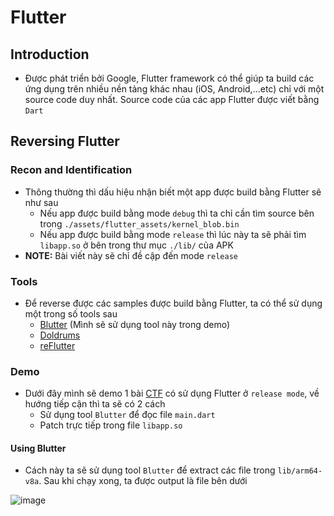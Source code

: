# Flutter
## Introduction
- Được phát triển bởi Google, Flutter framework có thể giúp ta build các ứng dụng trên nhiều nền tảng khác nhau (iOS, Android,...etc) chỉ với một source code duy nhất. Source code của các app Flutter được viết bằng `Dart`
## Reversing Flutter
### Recon and Identification
- Thông thường thì dấu hiệu nhận biết một app được build bằng Flutter sẽ như sau
  + Nếu app được build bằng mode `debug` thì ta chỉ cần tìm source bên trong `./assets/flutter_assets/kernel_blob.bin`
  + Nếu app được build bằng mode `release` thì lúc này ta sẽ phải tìm `libapp.so` ở bên trong thư mục `./lib/` của APK
- **NOTE:** Bài viết này sẽ chỉ đề cập đến mode `release`
### Tools
- Để reverse được các samples được build bằng Flutter, ta có thể sử dụng một trong số tools sau
  + [Blutter](https://github.com/worawit/blutter) (Mình sẽ sử dụng tool này trong demo)
  + [Doldrums](https://github.com/rscloura/Doldrums)
  + [reFlutter](https://github.com/Impact-I/reFlutter)
### Demo
- Dưới đây mình sẽ demo 1 bài [CTF](https://github.com/neziRzz/KCSC_Training/tree/main/Seminar/Demo) có sử dụng Flutter ở `release mode`, về hướng tiếp cận thì ta sẽ có 2 cách
  + Sử dụng tool `Blutter` để đọc file `main.dart`
  + Patch trực tiếp trong file `libapp.so`
#### Using Blutter
- Cách này ta sẽ sử dụng tool `Blutter` để extract các file trong `lib/arm64-v8a`. Sau khi chạy xong, ta được output là file bên dưới

![image](https://github.com/user-attachments/assets/3e19bd67-3884-4583-88ac-40a0681240d6)
